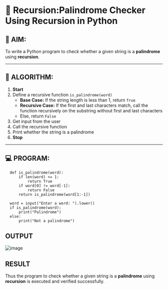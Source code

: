 # 🔁 Recursion:Palindrome Checker Using Recursion in Python

## 🎯 AIM:
To write a Python program to check whether a given string is a **palindrome** using **recursion**.

---

## 🧠 ALGORITHM:

1. **Start**
2. Define a recursive function `is_palindrome(word)`
   - **Base Case:** If the string length is less than 1, return `True`
   - **Recursive Case:** If the first and last characters match, call the function recursively on the substring without first and last characters
   - Else, return `False`
3. Get input from the user
4. Call the recursive function
5. Print whether the string is a palindrome
6. **Stop**

---

## 💻 PROGRAM:
      def is_palindrome(word):
          if len(word) <= 1:
              return True
          if word[0] != word[-1]:
              return False
          return is_palindrome(word[1:-1])
      
      word = input("Enter a word: ").lower()
      if is_palindrome(word):
          print("Palindrome")
      else:
          print("Not a palindrome")

## OUTPUT
![image](https://github.com/user-attachments/assets/8a1eea49-94bc-41a7-92c1-7dd02d11e643)

## RESULT
Thus the program to check whether a given string is a **palindrome** using **recursion** is executed and verified successfully.
